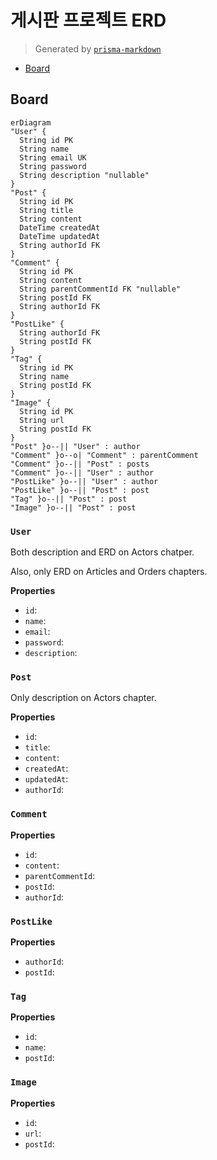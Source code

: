 # 게시판 프로젝트 ERD
> Generated by [`prisma-markdown`](https://github.com/samchon/prisma-markdown)

- [Board](#board)

## Board
```mermaid
erDiagram
"User" {
  String id PK
  String name
  String email UK
  String password
  String description "nullable"
}
"Post" {
  String id PK
  String title
  String content
  DateTime createdAt
  DateTime updatedAt
  String authorId FK
}
"Comment" {
  String id PK
  String content
  String parentCommentId FK "nullable"
  String postId FK
  String authorId FK
}
"PostLike" {
  String authorId FK
  String postId FK
}
"Tag" {
  String id PK
  String name
  String postId FK
}
"Image" {
  String id PK
  String url
  String postId FK
}
"Post" }o--|| "User" : author
"Comment" }o--o| "Comment" : parentComment
"Comment" }o--|| "Post" : posts
"Comment" }o--|| "User" : author
"PostLike" }o--|| "User" : author
"PostLike" }o--|| "Post" : post
"Tag" }o--|| "Post" : post
"Image" }o--|| "Post" : post
```

### `User`
Both description and ERD on Actors chatper.

Also, only ERD on Articles and Orders chapters.

**Properties**
  - `id`: 
  - `name`: 
  - `email`: 
  - `password`: 
  - `description`: 

### `Post`
Only description on Actors chapter.

**Properties**
  - `id`: 
  - `title`: 
  - `content`: 
  - `createdAt`: 
  - `updatedAt`: 
  - `authorId`: 

### `Comment`

**Properties**
  - `id`: 
  - `content`: 
  - `parentCommentId`: 
  - `postId`: 
  - `authorId`: 

### `PostLike`

**Properties**
  - `authorId`: 
  - `postId`: 

### `Tag`

**Properties**
  - `id`: 
  - `name`: 
  - `postId`: 

### `Image`

**Properties**
  - `id`: 
  - `url`: 
  - `postId`: 